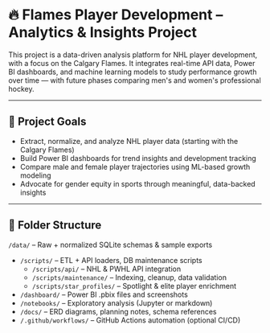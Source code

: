 # 🔥 Flames Player Development – Analytics & Insights Project

This project is a data-driven analysis platform for NHL player development, with a focus on the Calgary Flames. It integrates real-time API data, Power BI dashboards, and machine learning models to study performance growth over time — with future phases comparing men's and women's professional hockey.

---

## 📌 Project Goals

- Extract, normalize, and analyze NHL player data (starting with the Calgary Flames)
- Build Power BI dashboards for trend insights and development tracking
- Compare male and female player trajectories using ML-based growth modeling
- Advocate for gender equity in sports through meaningful, data-backed insights

---

## 📁 Folder Structure
`/data/` – Raw + normalized SQLite schemas & sample exports  
- `/scripts/` – ETL + API loaders, DB maintenance scripts  
  - `/scripts/api/` – NHL & PWHL API integration  
  - `/scripts/maintenance/` – Indexing, cleanup, data validation  
  - `/scripts/star_profiles/` – Spotlight & elite player enrichment  
- `/dashboard/` – Power BI .pbix files and screenshots  
- `/notebooks/` – Exploratory analysis (Jupyter or markdown)  
- `/docs/` – ERD diagrams, planning notes, schema references  
- `/.github/workflows/` – GitHub Actions automation (optional CI/CD)
